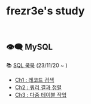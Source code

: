 # frezr3e's study

<br>

## 👁️‍🗨️ MySQL
📚 [SQL 쿡북](https://www.hanbit.co.kr/store/books/look.php?p_code=B1355224159) (23/11/20 ~ )

- [Ch1 : 레코드 검색](https://github.com/frezreee/study/blob/main/MySQL/SQLCookBook/Ch1.md) <br>
- [Ch2 : 쿼리 결과 정렬](https://github.com/frezreee/study/blob/main/MySQL/SQLCookBook/Ch2.md) <br>
- [Ch3 : 다중 테이블 작업](https://github.com/frezreee/study/blob/main/MySQL/SQLCookBook/Ch3.md) <br>
